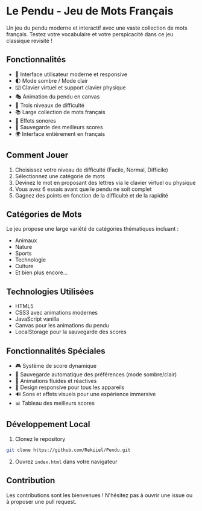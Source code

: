 # Le Pendu - Jeu de Mots Français

Un jeu du pendu moderne et interactif avec une vaste collection de mots français. Testez votre vocabulaire et votre perspicacité dans ce jeu classique revisité !

## Fonctionnalités

- 🎨 Interface utilisateur moderne et responsive
- 🌓 Mode sombre / Mode clair
- ⌨️ Clavier virtuel et support clavier physique
- 🎭 Animation du pendu en canvas
- 🎯 Trois niveaux de difficulté
- 📚 Large collection de mots français
- 🎵 Effets sonores
- 💾 Sauvegarde des meilleurs scores
- 🌍 Interface entièrement en français

## Comment Jouer

1. Choisissez votre niveau de difficulté (Facile, Normal, Difficile)
2. Sélectionnez une catégorie de mots
3. Devinez le mot en proposant des lettres via le clavier virtuel ou physique
4. Vous avez 6 essais avant que le pendu ne soit complet
5. Gagnez des points en fonction de la difficulté et de la rapidité

## Catégories de Mots

Le jeu propose une large variété de catégories thématiques incluant :
- Animaux
- Nature
- Sports
- Technologie
- Culture
- Et bien plus encore...

## Technologies Utilisées

- HTML5
- CSS3 avec animations modernes
- JavaScript vanilla
- Canvas pour les animations du pendu
- LocalStorage pour la sauvegarde des scores

## Fonctionnalités Spéciales

- 🎮 Système de score dynamique
- 💾 Sauvegarde automatique des préférences (mode sombre/clair)
- 🎨 Animations fluides et réactives
- 📱 Design responsive pour tous les appareils
- 🔊 Sons et effets visuels pour une expérience immersive
- 📊 Tableau des meilleurs scores

## Développement Local

1. Clonez le repository
```bash
git clone https://github.com/Rekiiel/Pendu.git
```
2. Ouvrez `index.html` dans votre navigateur

## Contribution

Les contributions sont les bienvenues ! N'hésitez pas à ouvrir une issue ou à proposer une pull request.
